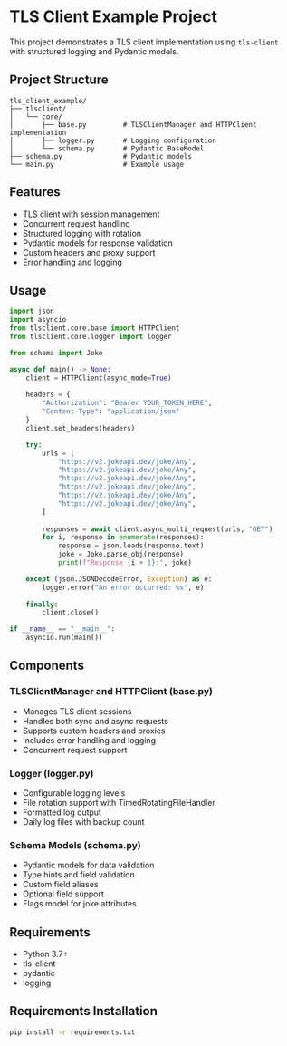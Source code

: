 
# TLS Client Example Project

This project demonstrates a TLS client implementation using `tls-client` with structured logging and Pydantic models.

## Project Structure

```
tls_client_example/
├── tlsclient/
│   └── core/
│       ├── base.py         # TLSClientManager and HTTPClient implementation
│       ├── logger.py       # Logging configuration
│       └── schema.py       # Pydantic BaseModel
├── schema.py               # Pydantic models
└── main.py                 # Example usage
```

## Features

- TLS client with session management
- Concurrent request handling
- Structured logging with rotation
- Pydantic models for response validation
- Custom headers and proxy support
- Error handling and logging

## Usage

```python
import json
import asyncio
from tlsclient.core.base import HTTPClient
from tlsclient.core.logger import logger

from schema import Joke

async def main() -> None:
    client = HTTPClient(async_mode=True)
    
    headers = {
        "Authorization": "Bearer YOUR_TOKEN_HERE",
        "Content-Type": "application/json"
    }
    client.set_headers(headers)

    try:
        urls = [
            "https://v2.jokeapi.dev/joke/Any",
            "https://v2.jokeapi.dev/joke/Any",
            "https://v2.jokeapi.dev/joke/Any",
            "https://v2.jokeapi.dev/joke/Any",
            "https://v2.jokeapi.dev/joke/Any",
            "https://v2.jokeapi.dev/joke/Any",
        ]
        
        responses = await client.async_multi_request(urls, "GET")
        for i, response in enumerate(responses):
            response = json.loads(response.text)
            joke = Joke.parse_obj(response)
            print(f"Response {i + 1}:", joke)

    except (json.JSONDecodeError, Exception) as e:
        logger.error("An error occurred: %s", e)
        
    finally:
        client.close()

if __name__ == "__main__":
    asyncio.run(main())
```

## Components

### TLSClientManager and HTTPClient (base.py)
- Manages TLS client sessions
- Handles both sync and async requests
- Supports custom headers and proxies
- Includes error handling and logging
- Concurrent request support

### Logger (logger.py)
- Configurable logging levels
- File rotation support with TimedRotatingFileHandler
- Formatted log output
- Daily log files with backup count

### Schema Models (schema.py)
- Pydantic models for data validation
- Type hints and field validation
- Custom field aliases
- Optional field support
- Flags model for joke attributes

## Requirements

- Python 3.7+
- tls-client
- pydantic
- logging

## Requirements Installation
```bash
pip install -r requirements.txt
```

